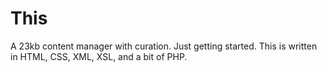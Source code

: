 This
====

A 23kb content manager with curation. Just getting started. This is written in HTML, CSS, XML, XSL, and a bit of PHP.

